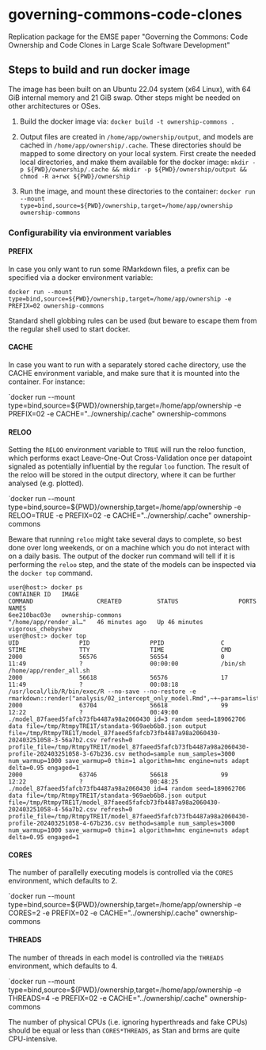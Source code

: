 # governing-commons-code-clones
Replication package for the EMSE paper "Governing the Commons: Code Ownership and Code Clones in Large Scale Software Development"

## Steps to build and run docker image

The image has been built on an Ubuntu 22.04 system (x64 Linux), with 64 GiB internal memory and 21 GiB swap.
Other steps might be needed on other architectures or OSes.

1. Build the docker image via: `docker build -t ownership-commons .`

2. Output files are created in `/home/app/ownership/output`, and models are cached in `/home/app/ownership/.cache`.
   These directories should be mapped to some directory on your local system.
   First create the needed local directories, and make them available for the docker image:
   `mkdir -p ${PWD}/ownership/.cache && mkdir -p ${PWD}/ownership/output && chmod -R a+rwx ${PWD}/ownership`

3. Run the image, and mount these directories to the container:
   `docker run --mount type=bind,source=${PWD}/ownership,target=/home/app/ownership ownership-commons`

### Configurability via environment variables

#### PREFIX

In case you only want to run some RMarkdown files, a prefix can be specified via a docker environment variable:

`docker run --mount type=bind,source=${PWD}/ownership,target=/home/app/ownership -e PREFIX=02 ownership-commons`

Standard shell globbing rules can be used (but beware to escape them from the regular shell used to start docker.

#### CACHE

In case you want to run with a separately stored cache directory, use the CACHE environment variable, and make sure that it is mounted into the container. For instance:

`docker run --mount type=bind,source=${PWD}/ownership,target=/home/app/ownership -e PREFIX=02 -e CACHE="../ownership/.cache" ownership-commons

#### RELOO

Setting the `RELOO` environment variable to `TRUE` will run the reloo function,
which performs exact Leave-One-Out Cross-Validation once per datapoint signaled as potentially influential by the regular `loo` function.
The result of the reloo will be stored in the output directory, where it can be further analysed (e.g. plotted).

`docker run --mount type=bind,source=${PWD}/ownership,target=/home/app/ownership -e RELOO=TRUE -e PREFIX=02 -e CACHE="../ownership/.cache" ownership-commons

Beware that running `reloo` might take several days to complete, so best done over long weekends, or on a machine which you do not interact with on a daily basis.
The output of the docker run command will tell if it is performing the `reloo` step, and the state of the models can be inspected via the `docker top` command.

```
user@host:> docker ps
CONTAINER ID   IMAGE                                                                     COMMAND                  CREATED          STATUS                 PORTS     NAMES
6ee210bac03e   ownership-commons                                                         "/home/app/render_al…"   46 minutes ago   Up 46 minutes                    vigorous_chebyshev
user@host:> docker top
UID                 PID                 PPID                C                   STIME               TTY                 TIME                CMD
2000                56576               56554               0                   11:49               ?                   00:00:00            /bin/sh /home/app/render_all.sh
2000                56618               56576               17                  11:49               ?                   00:08:18            /usr/local/lib/R/bin/exec/R --no-save --no-restore -e rmarkdown::render("analysis/02_intercept_only_model.Rmd",~+~params=list(cache="../ownership/.cache",~+~reloo=TRUE),~+~output_dir="ownership/output")
2000                63704               56618               99                  12:22               ?                   00:49:00            ./model_87faeed5fafcb73fb4487a98a2060430 id=3 random seed=189062706 data file=/tmp/RtmpyTRE1T/standata-969aeb6b8.json output file=/tmp/RtmpyTRE1T/model_87faeed5fafcb73fb4487a98a2060430-202403251058-3-56a7b2.csv refresh=0 profile_file=/tmp/RtmpyTRE1T/model_87faeed5fafcb73fb4487a98a2060430-profile-202403251058-3-67b236.csv method=sample num_samples=3000 num_warmup=1000 save_warmup=0 thin=1 algorithm=hmc engine=nuts adapt delta=0.95 engaged=1
2000                63746               56618               99                  12:22               ?                   00:48:25            ./model_87faeed5fafcb73fb4487a98a2060430 id=4 random seed=189062706 data file=/tmp/RtmpyTRE1T/standata-969aeb6b8.json output file=/tmp/RtmpyTRE1T/model_87faeed5fafcb73fb4487a98a2060430-202403251058-4-56a7b2.csv refresh=0 profile_file=/tmp/RtmpyTRE1T/model_87faeed5fafcb73fb4487a98a2060430-profile-202403251058-4-67b236.csv method=sample num_samples=3000 num_warmup=1000 save_warmup=0 thin=1 algorithm=hmc engine=nuts adapt delta=0.95 engaged=1
```

#### CORES

The number of parallelly executing models is controlled via the `CORES` environment, which defaults to 2.

`docker run --mount type=bind,source=${PWD}/ownership,target=/home/app/ownership -e CORES=2 -e PREFIX=02 -e CACHE="../ownership/.cache" ownership-commons

#### THREADS

The number of threads in each model is controlled via the `THREADS` environment, which defaults to 4.

`docker run --mount type=bind,source=${PWD}/ownership,target=/home/app/ownership -e THREADS=4 -e PREFIX=02 -e CACHE="../ownership/.cache" ownership-commons

The number of physical CPUs (i.e. ignoring hyperthreads and fake CPUs) should be equal or less than `CORES*THREADS`, as Stan and brms are quite CPU-intensive.
